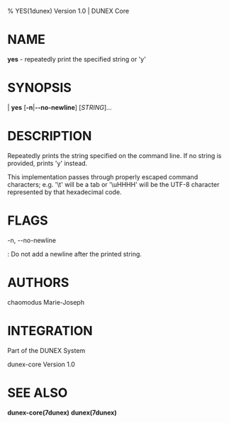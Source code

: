 % YES(1dunex) Version 1.0 | DUNEX Core

NAME
====

**yes** - repeatedly print the specified string or 'y'

SYNOPSIS
========

| **yes** \[**-n**|**\-\-no-newline**] [_STRING_]...

DESCRIPTION
===========

Repeatedly prints the string specified on the command line. If no string is provided, prints 'y' instead.

This implementation passes through properly escaped command characters; e.g.
'\\t' will be a tab or '\\uHHHH' will be the UTF-8 character represented by that
hexadecimal code.

FLAGS
=====

-n, \-\-no-newline

: Do not add a newline after the printed string.

AUTHORS
=======

chaomodus
Marie-Joseph

INTEGRATION
===========

Part of the DUNEX System

dunex-core Version 1.0

SEE ALSO
========

**dunex-core(7dunex)** **dunex(7dunex)**
